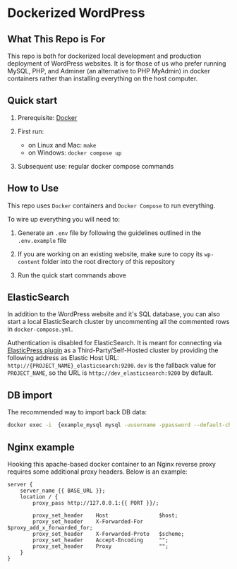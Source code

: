 # Dockerized WordPress

## What This Repo is For

This repo is both for dockerized local development and production deployment of WordPress websites. It is for those of us who prefer running MySQL, PHP, and Adminer (an alternative to PHP MyAdmin) in docker containers rather than installing everything on the host computer.


## Quick start

1. Prerequisite: [Docker](https://docs.docker.com/engine/install)

1. First run:
    - on Linux and Mac: `make`
    - on Windows: `docker compose up`

1. Subsequent use: regular docker compose commands

## How to Use

This repo uses `Docker` containers and `Docker Compose` to run everything.

To wire up everything you will need to:

1. Generate an `.env` file by following the guidelines outlined in the `.env.example` file

1. If you are working on an existing website, make sure to copy its `wp-content` folder into the root directory of this repository

1. Run the quick start commands above

## ElasticSearch

In addition to the WordPress website and it's SQL database, you can also start a local ElasticSearch cluster by uncommenting all the commented rows in `docker-compose.yml`.

Authentication is disabled for ElasticSearch. It is meant for connecting via [ElasticPress plugin](https://wordpress.org/plugins/elasticpress/) as a Third-Party/Self-Hosted cluster by providing the following address as Elastic Host URL: `http://{PROJECT_NAME}_elasticsearch:9200`. `dev` is the fallback value for `PROJECT_NAME`, so the URL is `http://dev_elasticsearch:9200` by default.

## DB import

The recommended way to import back DB data:
```bash
docker exec -i  {example_mysql mysql -uusername -ppassword --default-character-set=utf8mb4 lex < example.sql
```

## Nginx example

Hooking this apache-based docker container to an Nginx reverse proxy requires some additional proxy headers. Below is an example:

```nginx
server {
    server_name {{ BASE_URL }};
    location / {
        proxy_pass http://127.0.0.1:{{ PORT }}/;

        proxy_set_header    Host                $host;
        proxy_set_header    X-Forwarded-For     $proxy_add_x_forwarded_for;
        proxy_set_header    X-Forwarded-Proto   $scheme;
        proxy_set_header    Accept-Encoding     "";
        proxy_set_header    Proxy               "";
    }
}
```

